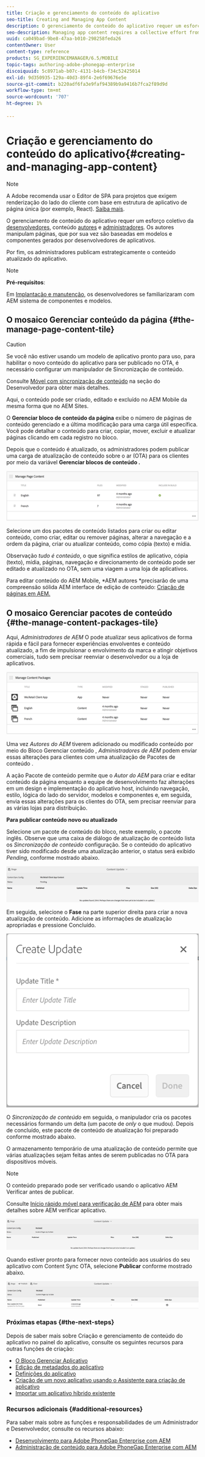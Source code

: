```yaml
---
title: Criação e gerenciamento do conteúdo do aplicativo
seo-title: Creating and Managing App Content
description: O gerenciamento de conteúdo do aplicativo requer um esforço coletivo de desenvolvedores, autores de conteúdo e administradores.  Os autores manipulam páginas, que por sua vez são baseadas em modelos e componentes gerados por desenvolvedores de aplicativos.
seo-description: Managing app content requires a collective effort from developers, content authors and administrators.  Authors manipulate pages, which are in turn based off of templates and components generated by app developers.
uuid: ca049bad-9be8-47aa-b010-298258feda26
contentOwner: User
content-type: reference
products: SG_EXPERIENCEMANAGER/6.5/MOBILE
topic-tags: authoring-adobe-phonegap-enterprise
discoiquuid: 5c8971ab-b07c-4131-b4cb-f34c52425014
exl-id: 9d350935-129a-40d3-89f4-2e6f69676e5e
source-git-commit: b220adf6fa3e9faf94389b9a9416b7fca2f89d9d
workflow-type: tm+mt
source-wordcount: '707'
ht-degree: 1%

---
```


# Criação e gerenciamento do conteúdo do aplicativo{#creating-and-managing-app-content}

>[!NOTE]
>
>A Adobe recomenda usar o Editor de SPA para projetos que exigem renderização do lado do cliente com base em estrutura de aplicativo de página única (por exemplo, React). [Saiba mais](/help/sites-developing/spa-overview.md).

O gerenciamento de conteúdo do aplicativo requer um esforço coletivo da [desenvolvedores](#developer), conteúdo [autores](#author) e [administradores](#administrator). Os autores manipulam páginas, que por sua vez são baseadas em modelos e componentes gerados por desenvolvedores de aplicativos.

Por fim, os administradores publicam estrategicamente o conteúdo atualizado do aplicativo.

>[!NOTE]
>
>**Pré-requisitos**:
>
>Em [Implantação e manutenção](/help/sites-deploying/deploy.md), os desenvolvedores se familiarizaram com AEM sistema de componentes e modelos.

## O mosaico Gerenciar conteúdo da página {#the-manage-page-content-tile}

>[!CAUTION]
>
>Se você não estiver usando um modelo de aplicativo pronto para uso, para habilitar o novo conteúdo do aplicativo para ser publicado no OTA, é necessário configurar um manipulador de Sincronização de conteúdo.
>
>Consulte [Móvel com sincronização de conteúdo](/help/mobile/phonegap-contentsync.md) na seção do Desenvolvedor para obter mais detalhes.

Aqui, o conteúdo pode ser criado, editado e excluído no AEM Mobile da mesma forma que no AEM Sites.

O **Gerenciar bloco de conteúdo da página** exibe o número de páginas de conteúdo gerenciado e a última modificação para uma carga útil específica. Você pode detalhar o conteúdo para criar, copiar, mover, excluir e atualizar páginas clicando em cada registro no bloco.

Depois que o conteúdo é atualizado, os administradores podem publicar uma carga de atualização de conteúdo sobre o ar (OTA) para os clientes por meio da variável **Gerenciar blocos de conteúdo .**

![chlimage_1-161](assets/chlimage_1-161.png)

Selecione um dos pacotes de conteúdo listados para criar ou editar conteúdo, como criar, editar ou remover páginas, alterar a navegação e a ordem da página, criar ou atualizar conteúdo, como cópia (texto) e mídia.

Observação *tudo é conteúdo*, o que significa estilos de aplicativo, cópia (texto), mídia, páginas, navegação e direcionamento de conteúdo pode ser editado e atualizado no OTA, sem uma viagem a uma loja de aplicativos.

Para editar conteúdo do AEM Mobile, *AEM autores *precisarão de uma compreensão sólida AEM interface de edição de conteúdo: [Criação de páginas em AEM.](/help/sites-authoring/qg-page-authoring.md)

## O mosaico Gerenciar pacotes de conteúdo {#the-manage-content-packages-tile}

Aqui, *Administradores de AEM* O pode atualizar seus aplicativos de forma rápida e fácil para fornecer experiências envolventes e conteúdo atualizado, a fim de impulsionar o envolvimento da marca e atingir objetivos comerciais, tudo sem precisar reenviar o desenvolvedor ou a loja de aplicativos.

![chlimage_1-162](assets/chlimage_1-162.png)

Uma vez *Autores do AEM* tiverem adicionado ou modificado conteúdo por meio do Bloco Gerenciar conteúdo , *Administradores de AEM* podem enviar essas alterações para clientes com uma atualização de Pacotes de conteúdo .

A ação Pacote de conteúdo permite que o *Autor do AEM* para criar e editar conteúdo da página enquanto a equipe de desenvolvimento faz alterações em um design e implementação do aplicativo host, incluindo navegação, estilo, lógica do lado do servidor, modelos e componentes e, em seguida, envia essas alterações para os clientes do OTA, sem precisar reenviar para as várias lojas para distribuição.

**Para publicar conteúdo novo ou atualizado**

Selecione um pacote de conteúdo do bloco, neste exemplo, o pacote inglês. Observe que uma caixa de diálogo de atualização de conteúdo lista os *Sincronização de conteúdo* configuração. Se o conteúdo do aplicativo tiver sido modificado desde uma atualização anterior, o status será exibido *Pending*, conforme mostrado abaixo.

![chlimage_1-163](assets/chlimage_1-163.png)

Em seguida, selecione o **Fase** na parte superior direita para criar a nova atualização de conteúdo. Adicione as informações de atualização apropriadas e pressione Concluído.

![chlimage_1-164](assets/chlimage_1-164.png)

O *Sincronização de conteúdo* em seguida, o manipulador cria os pacotes necessários formando um delta (um pacote de *only* o que mudou). Depois de concluído, este pacote de conteúdo de atualização foi preparado conforme mostrado abaixo.

O armazenamento temporário de uma atualização de conteúdo permite que várias atualizações sejam feitas antes de serem publicadas no OTA para dispositivos móveis.

>[!NOTE]
>
>O conteúdo preparado pode ser verificado usando o aplicativo AEM Verificar antes de publicar.
>
>Consulte [Início rápido móvel para verificação de AEM](/help/mobile/phonegap-mobile-quickstart.md) para obter mais detalhes sobre AEM verificar aplicativo.

![chlimage_1-165](assets/chlimage_1-165.png)

Quando estiver pronto para fornecer novo conteúdo aos usuários do seu aplicativo com Content Sync OTA, selecione **Publicar** conforme mostrado abaixo.

![chlimage_1-166](assets/chlimage_1-166.png)

### Próximas etapas {#the-next-steps}

Depois de saber mais sobre Criação e gerenciamento de conteúdo do aplicativo no painel do aplicativo, consulte os seguintes recursos para outras funções de criação:

* [O Bloco Gerenciar Aplicativo](/help/mobile/phonegap-app-details-tile.md)
* [Edição de metadados do aplicativo](/help/mobile/phonegap-editmetadata.md)
* [Definições do aplicativo](/help/mobile/phonegap-app-definitions.md)
* [Criação de um novo aplicativo usando o Assistente para criação de aplicativo](/help/mobile/phonegap-create-new-app.md)
* [Importar um aplicativo híbrido existente](/help/mobile/phonegap-adding-content-to-imported-app.md)

### Recursos adicionais {#additional-resources}

Para saber mais sobre as funções e responsabilidades de um Administrador e Desenvolvedor, consulte os recursos abaixo:

* [Desenvolvimento para Adobe PhoneGap Enterprise com AEM](/help/mobile/developing-in-phonegap.md)
* [Administração de conteúdo para Adobe PhoneGap Enterprise com AEM](/help/mobile/administer-phonegap.md)
